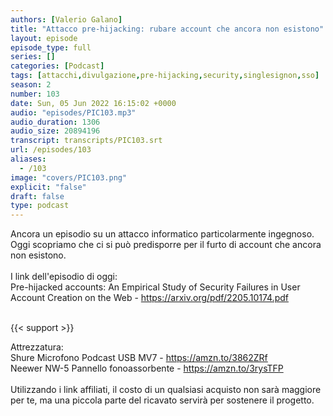```yaml
---
authors: [Valerio Galano]
title: "Attacco pre-hijacking: rubare account che ancora non esistono"
layout: episode
episode_type: full
series: []
categories: [Podcast]
tags: [attacchi,divulgazione,pre-hijacking,security,singlesignon,sso]
season: 2
number: 103
date: Sun, 05 Jun 2022 16:15:02 +0000
audio: "episodes/PIC103.mp3"
audio_duration: 1306
audio_size: 20894196
transcript: transcripts/PIC103.srt
url: /episodes/103
aliases: 
  - /103
image: "covers/PIC103.png"
explicit: "false"
draft: false
type: podcast
---
```

Ancora un episodio su un attacco informatico particolarmente ingegnoso. Oggi scopriamo che ci si può predisporre per il furto di account che ancora non esistono.<br />
<br />
I link dell'episodio di oggi: <br />
Pre-hijacked accounts: An Empirical Study of Security Failures in User Account Creation on the Web - <a href="https://arxiv.org/pdf/2205.10174.pdf" rel="noopener">https://arxiv.org/pdf/2205.10174.pdf</a> <br />
<br />


{{< support >}}

Attrezzatura:<br />
Shure Microfono Podcast USB MV7 - <a href="https://amzn.to/3862ZRf" rel="noopener">https://amzn.to/3862ZRf</a> <br />
Neewer NW-5 Pannello fonoassorbente - <a href="https://amzn.to/3rysTFP" rel="noopener">https://amzn.to/3rysTFP</a> <br />
<br />
Utilizzando i link affiliati, il costo di un qualsiasi acquisto non sarà maggiore per te, ma una piccola parte del ricavato servirà per sostenere il progetto.<br />
<br />






